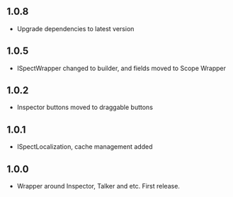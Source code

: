 ## 1.0.8

* Upgrade dependencies to latest version

## 1.0.5

* ISpectWrapper changed to builder, and fields moved to Scope Wrapper

## 1.0.2

* Inspector buttons moved to draggable buttons

## 1.0.1

* ISpectLocalization, cache management added

## 1.0.0

* Wrapper around Inspector, Talker and etc. First release.
